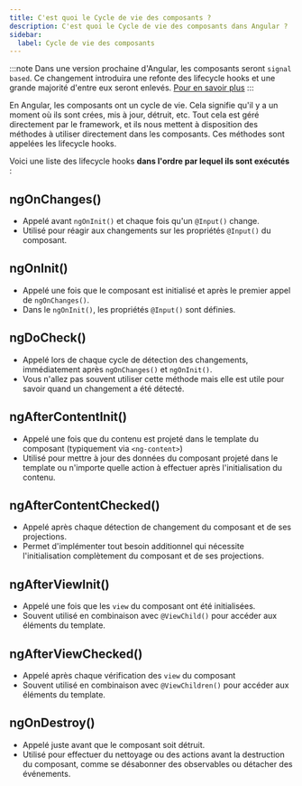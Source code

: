 ```yaml
---
title: C'est quoi le Cycle de vie des composants ?
description: C'est quoi le Cycle de vie des composants dans Angular ?
sidebar:
  label: Cycle de vie des composants
---
```


:::note
Dans une version prochaine d'Angular, les composants seront `signal based`. Ce changement introduira une refonte des lifecycle hooks et une grande majorité d'entre eux seront enlevés. [Pour en savoir plus](https://github.com/angular/angular/discussions/49682)
:::

En Angular, les composants ont un cycle de vie. Cela signifie qu'il y a un moment où ils sont crées, mis à jour, détruit, etc. Tout cela est géré directement par le framework, et ils nous mettent à disposition des méthodes à utiliser directement dans les composants. Ces méthodes sont appelées les lifecycle hooks.

Voici une liste des lifecycle hooks **dans l'ordre par lequel ils sont exécutés** :

## ngOnChanges()
- Appelé avant `ngOnInit()` et chaque fois qu'un `@Input()` change.
- Utilisé pour réagir aux changements sur les propriétés `@Input()` du composant.

## ngOnInit()
- Appelé une fois que le composant est initialisé et après le premier appel de `ngOnChanges()`.
- Dans le `ngOnInit()`, les propriétés `@Input()` sont définies.

## ngDoCheck()
- Appelé lors de chaque cycle de détection des changements, immédiatement après `ngOnChanges()` et `ngOnInit()`.
- Vous n'allez pas souvent utiliser cette méthode mais elle est utile pour savoir quand un changement a été détecté.

## ngAfterContentInit()
- Appelé une fois que du contenu est projeté dans le template du composant (typiquement via `<ng-content>`)
- Utilisé pour mettre à jour des données du composant projeté dans le template ou n'importe quelle action à effectuer après l'initialisation du contenu.

## ngAfterContentChecked()
- Appelé après chaque détection de changement du composant et de ses projections.
- Permet d'implémenter tout besoin additionnel qui nécessite l'initialisation complètement du composant et de ses projections.

## ngAfterViewInit()
- Appelé une fois que les `view` du composant ont été initialisées.
- Souvent utilisé en combinaison avec `@ViewChild()` pour accéder aux éléments du template.

## ngAfterViewChecked()
- Appelé après chaque vérification des `view` du composant
- Souvent utilisé en combinaison avec `@ViewChildren()` pour accéder aux éléments du template.

## ngOnDestroy()
- Appelé juste avant que le composant soit détruit.
- Utilisé pour effectuer du nettoyage ou des actions avant la destruction du composant, comme se désabonner des observables ou détacher des événements.
